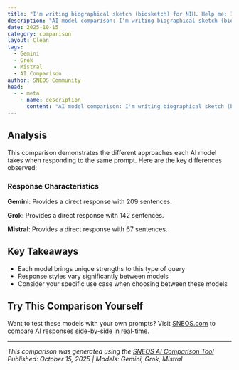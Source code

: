 ```yaml
---
title: "I'm writing biographical sketch (biosketch) for NIH. Help me: 1) Follow NIH biosketch format precisely"
description: "AI model comparison: I'm writing biographical sketch (biosketch) for NIH. Help me: 1) Follow NIH biosketch format precise..."
date: 2025-10-15
category: comparison
layout: Clean
tags:
  - Gemini
  - Grok
  - Mistral
  - AI Comparison
author: SNEOS Community
head:
  - - meta
    - name: description
      content: "AI model comparison: I'm writing biographical sketch (biosketch) for NIH. Help me: 1) Follow NIH biosketch format precisely..."
---
```


<ChatComparison
  title="I'm writing biographical sketch (biosketch) for NIH. Help me: 1) Follow NIH biosketch format precisely"
  prompt="I'm writing biographical sketch (biosketch) for NIH. Help me: 1) Follow NIH biosketch format precisely"
  :responses='{"Gemini": "Creating an NIH Biosketch requires meticulous attention to detail to ensure it meets the precise formatting and content requirements. A well-crafted biosketch is crucial for conveying your qualifications and the relevance of your work to your proposed research.\n\nHere\u0027s a detailed guide to help you follow the NIH biosketch format precisely, focusing on the **most common format (general research grants, e.g., R01, R21, U01)**. Be aware that specific grant types (e.g., Fellowships, Career Development Awards [K-series]) might have slight variations, particularly in Section D or additional sections like E or F. **Always refer to the specific FOA (Funding Opportunity Announcement) and the latest NIH Biosketch instructions for the most accurate and up-to-date information.**\n\n---\n\n## NIH Biographical Sketch (Biosketch) Format Guide\n\n**Current Version:** The NIH biosketch format was updated in 2021, and the current version (referred to as **\u0022FORMS-H\u0022** for submissions starting January 25, 2023) is what you should be using. This guide reflects that format.\n\n---\n\n### **General Formatting Rules (Mandatory!)**\n\n1.  **Page Limit:** **5 pages maximum.** This is strictly enforced.\n2.  **Font:**\n    *   Arial, Helvetica, Palatino Linotype, or Georgia typeface.\n    *   A black font color must be used.\n    *   **Recommended Size:** 11 points or larger. (A symbol font may be used to insert Greek letters or special characters; the symbol font face chosen must be 11 points or larger.)\n3.  **Margins:**\n    *   At least one-half inch (0.5 inch or 1.27 cm) on all four sides.\n4.  **Header:**\n    *   **Your Name:** Must appear at the top of every page.\n    *   **ORCID ID:** Include your ORCID ID in the header (if you have one). Example: \u0022Name: John Doe | ORCID ID: 0000-0001-2345-6789\u0022\n5.  **Section Headings:** Use the exact headings (A, B, C, D) as specified by NIH.\n6.  **File Format:** Must be submitted as a PDF.\n\n---\n\n### **Section-by-Section Breakdown**\n\n#### **Name: [Your Full Name] | ORCID ID: [Your ORCID ID, if available]**\n**e.g., Name: Jane A. Smith | ORCID ID: 0000-0001-2345-6789**\n\n---\n\n#### **A. Personal Statement**\n\n*   **Purpose:** To briefly describe why your experience and qualifications make you particularly well-suited for your role in the project. It should highlight your most significant research achievements and their relevance to the proposed research.\n*   **Content Guidelines:**\n    *   **Focus on Relevance:** Explain how your scientific expertise, training, and experience align with the specific aims of the grant proposal.\n    *   **Career Goals (Optional but Recommended):** Briefly mention your career goals, especially if they are furthered by the proposed research.\n    *   **Key Accomplishments:** Summarize your most significant accomplishments, especially those relevant to the project.\n    *   **Max 4 Citations:** You may cite up to four publications or research products (e.g., datasets, software, patents) that are most relevant to the project and exemplify your qualifications. These do *not* count towards the page limit for the entire biosketch if you link to a bibliography (see ORCID below).\n    *   **Specific Role:** Clearly state your specific role in the proposed project (e.g., \u0022As PI of this proposal,\u0022 \u0022As a Co-Investigator responsible for Aim 2\u0022).\n*   **Key Tips:**\n    *   **Tailor it!** This section MUST be customized for each grant application. Don\u0027t use a generic statement.\n    *   **Concise and Engaging:** Get straight to the point. This is your \u0022elevator pitch.\u0022\n    *   **Strong Opening:** Start with a strong statement linking your expertise to the project.\n    *   **Avoid Redundancy:** Don\u0027t repeat full details from C. Contributions to Science.\n*   **Example Structure:**\n    \u0022My research expertise lies in [specific area, e.g., viral immunology and vaccine development], with a particular focus on [sub-area, e.g., novel adjuvants for RNA vaccines]. My extensive experience in [technique 1] and [technique 2] makes me uniquely qualified to lead Aim 1 of this proposal, which seeks to [specific goal from grant]. My prior work has demonstrated [key finding from your past research, citations 1, 2] and established [another key finding, citations 3, 4]. This background directly informs my approach to [specific aspect of the proposed research] and will ensure the successful execution of this project.\u0022\n\n---\n\n#### **B. Positions, Scientific Appointments, and Honors**\n\n*   **Purpose:** To provide a chronological record of your academic and professional career, demonstrating your progression and recognition.\n*   **Content Guidelines:**\n    *   **Education:** List degrees (e.g., B.S., M.S., Ph.D., M.D.), institutions, and dates.\n    *   **Positions:** List all academic, scientific, or professional positions, in **reverse chronological order** (most recent first). Include start and end dates.\n    *   **Honors and Awards:** List significant awards, recognitions, elected memberships in professional societies, and scholarships. You can include major grants or fellowships if they are *honors* (e.g., NIH Pathway to Independence Award, HHMI Investigator).\n*   **Key Tips:**\n    *   **Clarity:** Use clear, official titles for positions.\n    *   **Completeness:** Include all relevant positions, even if short-term.\n    *   **Distinction:** Make sure awards listed here are distinct from specific research grants (which might be in Section D for some biosketch types, but generally not the main focus here).\n*   **Example Structure:**\n    *   **Education**\n        *   2010 Ph.D., Molecular Biology, University of California, Berkeley, CA\n        *   2005 B.S., Biochemistry, Massachusetts Institute of Technology, Cambridge, MA\n    *   **Positions, Scientific Appointments, and Honors**\n        *   2020-Present: Associate Professor, Department of Biomedical Sciences, University of X, City, State\n        *   2015-2020: Assistant Professor, Department of Biomedical Sciences, University of X, City, State\n        *   2012-2015: Postdoctoral Fellow, Lab of Dr. B, The Salk Institute, La Jolla, CA\n        *   2010-2012: Postdoctoral Scholar, Lab of Dr. A, Stanford University, Stanford, CA\n        *   **Honors:**\n            *   2021: Fellow, American Association for the Advancement of Science (AAAS)\n            *   2018: NIH K99/R00 Pathway to Independence Award\n            *   2011: Ruth L. Kirschstein National Research Service Award (F32)\n\n---\n\n#### **C. Contributions to Science**\n\n*   **Purpose:** To describe your most significant contributions to science, providing context, specific findings, and their impact.\n*   **Content Guidelines:**\n    *   **Max 5 Contributions:** You are limited to five distinct contributions. If you have more, choose the five most impactful and relevant to your scientific career and the current proposal.\n    *   **Narrative for Each:** For each contribution, provide a concise narrative (a paragraph, typically 4-8 sentences) that:\n        *   Describes the historical background that frames the scientific problem.\n        *   States your specific contribution(s) to addressing the problem.\n        *   Summarizes the key findings and their significance.\n        *   Explains the influence of your findings on the field or how they have changed scientific paradigms.\n    *   **Up to 4 Citations Per Contribution:** For each contribution, cite up to four of your most relevant peer-reviewed publications or research products (e.g., datasets, software, patents, preprints).\n    *   **ORCID Link (Required):** At the end of this section, provide a link to your complete list of published work as found in a publicly available digital database (e.g., MyBibliography, ORCID profile, Google Scholar). **This link is mandatory.**\n*   **Key Tips:**\n    *   **Tell a Story:** Each contribution should tell a mini-story about a problem, your role in solving it, and the impact of that solution.\n    *   **Focus on Impact:** Don\u0027t just list papers; explain *why* your work matters.\n    *   **Active Voice:** Use active verbs to describe your actions and findings.\n    *   **Group Related Work:** If you have multiple papers on a very similar topic, group them under one contribution.\n    *   **Tailor:** Emphasize contributions that are most relevant to the proposed research.\n*   **Example Structure:**\n    **Contribution 1: Elucidating the Pathogenesis of Alzheimer\u0027s Disease through Novel Imaging Techniques.**\n    \u0022Prior to my work, the early stages of Alzheimer\u0027s disease (AD) were difficult to visualize non-invasively, hindering understanding of disease progression. My research team developed a novel PET imaging tracer that allowed for the detection of amyloid plaques and tau tangles *in vivo* decades before clinical symptoms. This breakthrough provided critical insights into the sequence of pathological events in AD, demonstrating that tauopathy often precedes amyloid aggregation in specific brain regions. Our findings have significantly impacted the design of clinical trials for early AD intervention and laid the groundwork for precision diagnostics.\n    1. Smith, J. A., et al. (2018). *Nature Medicine*, 24(7), 1001-1009.\n    2. Smith, J. A., et al. (2020). *Annals of Neurology*, 87(3), 450-462.\u0022\n\n    **Contribution 2: Development of CRISPR-based Gene Editing Tools for Therapeutic Applications.**\n    ... (continue with narrative and up to 4 citations) ...\n\n    **Link to MyBibliography (or ORCID):**\n    \u0022See full list of my published work: [https://www.ncbi.nlm.nih.gov/myncbi/jane.smith.1/bibliography/public/](https://www.ncbi.nlm.nih.gov/myncbi/jane.smith.1/bibliography/public/) OR [https://orcid.org/0000-0001-2345-6789/](https://orcid.org/0000-0001-2345-6789/)\u0022\n\n---\n\n#### **D. Scholastic Honors and Professional Memberships / Synergistic Activities**\n\n*   **Purpose:** This section showcases either your academic achievements (for early career researchers) or your broader impact and service to the scientific community (for more established researchers).\n*   **Content Guidelines:**\n    *   **Choose ONE heading:** You will typically use either \u0022Scholastic Honors and Professional Memberships\u0022 OR \u0022Synergistic Activities\u0022 based on your career stage and the specific FOA requirements.\n    *   **Scholastic Honors and Professional Memberships:**\n        *   Primarily for early career researchers (e.g., graduate students, postdocs, junior faculty on K awards).\n        *   List academic honors, scholarships, Dean\u0027s List, honor society memberships (e.g., Phi Beta Kappa), and memberships in relevant professional organizations.\n    *   **Synergistic Activities:**\n        *   Primarily for established investigators (e.g., PI on R-level grants, senior faculty).\n        *   List up to five examples that demonstrate your broader impact and contributions to the scientific community and beyond. Examples include:\n            *   Mentorship activities (e.g., specific students/postdocs mentored to faculty positions).\n            *   Peer review service (e.g., NIH study section membership, journal editorial board).\n            *   Development of research resources (e.g., unique animal models, software, databases shared with the scientific community).\n            *   Major invited lectures or presentations.\n            *   Leadership roles in scientific organizations or committees.\n            *   Public outreach or policy advisory roles related to your science.\n*   **Key Tips:**\n    *   **Be Strategic:** Choose the section that best highlights your strengths for the specific application.\n    *   **Quantify if Possible:** For synergistic activities, give specific examples (e.g., \u0022Mentored 3 postdocs who are now independent faculty\u0022).\n    *   **Avoid Redundancy:** Don\u0027t repeat honors already listed in Section B.\n*   **Example Structure (Scholastic Honors):**\n    *   **D. Scholastic Honors and Professional Memberships**\n        *   2005: Magna Cum Laude, MIT\n        *   2005: Phi Beta Kappa Honor Society\n        *   2010: Outstanding Graduate Student Award, UC Berkeley\n        *   2015-Present: Member, American Society for Cell Biology\n        *   2018-Present: Member, Society for Neuroscience\n\n*   **Example Structure (Synergistic Activities):**\n    *   **D. Synergistic Activities**\n        *   1. **Mentorship:** Served as primary mentor for 5 Ph.D. students and 3 postdoctoral fellows, all of whom have successfully transitioned to independent research careers.\n        *   2. **Peer Review:** Member of NIH study section [Study Section Name] (2018-2022); Editorial Board, *Journal of X* (2019-Present).\n        *   3. **Resource Development:** Developed and disseminated open-source software, \u0022BioAnalyzer 2.0,\u0022 which has been downloaded over 5,000 times globally for high-throughput data analysis.\n        *   4. **Public Outreach:** Invited speaker at multiple community science events and high school programs, promoting STEM education.\n        *   5. **Scientific Leadership:** Co-chair of the [Society Name] Annual Meeting Program Committee (2020, 2022).\n\n---\n\n### **Important Considerations \u0026 Best Practices:**\n\n*   **Start Early:** Compiling a comprehensive and tailored biosketch takes time.\n*   **Review NIH Instructions:** Always download and review the *latest* official NIH Biosketch instructions for the specific application (found in the FOA and on the NIH website under \u0022How to Apply - Application Guide\u0022). Instructions can change.\n*   **Tailor, Tailor, Tailor:** Every section, especially A and C, should be specifically tailored to the grant you are applying for. Highlight experience and publications most relevant to the proposed research.\n*   **Proofread Meticulously:** Typos and grammatical errors undermine your professionalism. Have multiple people proofread it.\n*   **Ask for Feedback:** Share your biosketch with your mentor, PI, or colleagues for constructive criticism.\n*   **Maintain a Master Version:** Keep a comprehensive master biosketch that you can draw from for various applications, then customize as needed.\n*   **ORCID is Key:** Ensure your ORCID profile is up-to-date and comprehensive, as it\u0027s directly linked from your biosketch. MyBibliography is also highly recommended.\n*   **Be Specific:** Instead of \u0022I have strong experience in X,\u0022 say \u0022My research in X led to Y and Z.\u0022\n\nBy following these guidelines precisely, you will create an NIH Biosketch that is not only compliant but also effectively showcases your qualifications and scientific contributions. Good luck!", "Grok": "Below, I\u0027ll help you craft a biographical sketch (biosketch) for the NIH by explaining the precise format required by the National Institutes of Health (as of the current guidelines, effective January 25, 2020, via NOT-OD-20-050, with updates in NOT-OD-23-204 for biosketch-related instructions). NIH biosketches are used for grant applications (e.g., R01, K awards) and must follow a strict, non-negotiable structure to avoid rejection. You cannot exceed page limits, and formatting must adhere to SF 424 (R\u0026R) guidelines (e.g., Arial 11-point font, 0.5-inch margins, no hyperlinks).\n\nI\u0027ll outline the format step by step, provide a template with placeholders, and offer tips based on NIH\u0027s official instructions (found on the NIH website under \u0022Biosketch Format Pages\u0022). **Important:** This is a general template\u2014customize it with your real information. Do not fabricate data, as NIH verifies accuracy. If you\u0027re submitting, use the FORMS-H package in ASSIST or similar tools for validation.\n\n### Key NIH Biosketch Rules\n- **Length:** Up to 5 pages total (including sections A\u2013E).\n- **Order:** Follow sections A\u2013E exactly. Do not add extra sections or deviate.\n- **Personal Statement:** Limited to 4,000 characters (including spaces).\n- **Positions and Honors:** List in reverse chronological order (newest first). No more than 15 positions/honors.\n- **Contributions to Science:** Up to 5 contributions, each \u22641 page (total \u22645 pages). Focus on your most significant work; use past tense for completed work.\n- **Research Support:** List ongoing/pending projects (active first, then completed within 3 years). Limit to relevant support; no page limit but keep concise.\n- **General Tips:**\n  - Use clear, professional language. Avoid jargon unless defined.\n  - Emphasize impact (e.g., citations, collaborations, societal benefits).\n  - For collaborators: If this is for a team, ensure consistency across biosketches.\n  - Common Errors to Avoid: Omitting eRA Commons ID, using hyperlinks, or exceeding character limits. NIH rejects non-compliant biosketches.\n  - Resources: Download the official template from grants.nih.gov/grants/forms/biosketch-blank.pdf. Review examples in NOT-OD-19-114.\n\n### NIH Biosketch Template\nCopy this into a word processor and fill in your details. I\u0027ve bolded section headers for clarity.\n\n---\n\n**A. Personal Statement**\n\nBriefly describe why your experience and qualifications make you particularly well-suited for your role (e.g., PD/PI, collaborator, consultant) in the proposed study.\n\nExamples:\n- Training and experience in a relevant field.\n- Past performance as reflected in cycle dates, publications, and grants.\n- Any special attributes (e.g., unique perspectives, interdisciplinary skills).\n\n(Attach a narrative limited to 4,000 characters. **Your statement here:** [Insert your personal statement. Example: \u0022With over 15 years in molecular biology and a track record of leading NIH-funded projects on cancer genomics, I am well-positioned to direct this study on targeted therapies. My interdisciplinary background in bioinformatics and clinical translation has resulted in 50\u002B publications and patents, enabling innovative approaches to precision medicine.\u0022])\n\n**B. Positions, Scientific Appointments, and Honors**\n\nList in chronological order (newest first) important positions and honors, including postdoctoral, residency, and clinical fellowship training. Include titles, institution, and dates (MM/YYYY\u2013MM/YYYY or ongoing). Limit to 15 entries.\n\nExamples:\n- 2023\u2013Present: Professor, Department of Biology, University of Example (City, State).\n- 2018\u20132023: Associate Professor, Department of Genetics, Example Medical School (City, State).\n- 2015\u20132018: Postdoctoral Fellow, National Cancer Institute, NIH (Bethesda, MD).\n- 2014: Outstanding Young Investigator Award, American Society for Biochemistry.\n\n(**Your list here:** [Insert entries. Start with most recent. If none, state \u0022Not applicable.\u0022])\n\n**C. Contribution to Science**\n\nBriefly describe up to 5 of your most significant contributions to science. For each, list full references (in a bulleted list); do not include hyperlinks. Describe the contribution\u0027s nature, your role, and its impact. Each contribution \u22641 page total.\n\nFor each of the 5 contributions:\n1. State the overall question or problem addressed.\n2. Explain your role and how it advanced the field.\n3. Highlight outcomes (e.g., publications, citations, applications).\n4. List \u22644 key publications/products (journal articles, patents, etc.; use PubMed IDs if available).\n\n(Do not include grant numbers here\u2014save for Section D.)\n\n**Contribution 1:** [Title: e.g., \u0022Development of Novel CRISPR Editing Tools for Gene Therapy.\u0022  \nDescription: [2\u20133 paragraphs on the work, your role, and impact. Example: \u0022My lab pioneered a multiplex CRISPR system to edit multiple genes simultaneously, addressing limitations in single-gene therapies for genetic disorders. As principal investigator, I designed the vectors and led validation in animal models, resulting in a 40% improvement in editing efficiency... This work has been cited 500\u002B times and licensed to biotech firms.\u0022]  \n- Reference 1: Author et al. Title. Journal. Year;Volume:pages. PMID: XXXXXX.  \n- Reference 2: [Etc., up to 4.]]\n\n**Contribution 2:** [Repeat structure.]\n\n**Contribution 3:** [Repeat.]\n\n**Contribution 4:** [Repeat.]\n\n**Contribution 5:** [If applicable; otherwise, omit.]\n\nIf you need more space for a contribution, provide it in full here. (**Your contributions here:** [Fill in up to 5. Focus on peer-reviewed impact.])\n\n**D. Research Support and/or Scholastic Performance** (Note: Remove \u0022and/or Scholastic Performance\u0022 unless applying as a trainee/student; for most PIs, use \u0022Research Support.\u0022)\n\nList ongoing or completed research projects (including federal/non-federal support) in the last 3 years that are relevant to the proposed project. First, active/pending; then completed. For each: Title, role (e.g., PI, Co-I), funding source, dates, annual costs, overlap with proposed work, and brief summary (2\u20133 sentences).\n\nLimit to relevant projects; if none, state \u0022None.\u0022\n\nExamples:  \n**Ongoing/Pending:**  \n- Title: \u0022Genomic Profiling of Rare Diseases.\u0022  \n  Role: Program Director/Principal Investigator (PD/PI).  \n  Funding: NIH/NIGMS R01.  \n  Dates: 01/2023\u201312/2027.  \n  Annual Direct Costs: $325,000.  \n  Overlap: [Describe any with proposed project.]  \n  Summary: [Brief abstract of project.]\n\n**Completed (within last 3 years):**  \n- Title: [Similar structure.]\n\n(**Your list here:** [Insert. Be honest about overlap to avoid rejection.])\n\n---\n\n### Additional Guidance\n- **Filling It Out:** Tailor Section A to your specific grant (e.g., highlight expertise matching the RFA/PA). In Section C, quantify impact (e.g., \u0022This method has been adopted by 20 labs worldwide\u0022). Use DOIs/PMIDs for easy verification.\n- **Common Pitfalls:** Don\u0027t list all publications in C (only 4 per contribution); save full bibliographies for other sections if needed. If you\u0027re a new investigator, emphasize training/potential.\n- **For Specific Scenarios:** If this is for a training grant (e.g., F31), add scholastic performance in D. For non-PIs (e.g., consultants), shorten to 1\u20132 pages focusing on relevant expertise.\n- **Next Steps:** Review your draft against NIH\u0027s sample biosketches (search \u0022NIH biosketch examples\u0022 on grants.nih.gov). If you share more details about your background (e.g., field, key achievements), I can help refine specific sections without fabricating info.\n- **Validation:** Once complete, upload to NIH\u0027s ASSIST system to check formatting.\n\nIf this doesn\u0027t address your exact needs or you have a specific section to expand, provide more details!", "Mistral": "Certainly! The NIH biosketch format is quite specific, and it\u0027s important to follow it precisely. Here\u2019s a step-by-step guide to help you create a compliant NIH biosketch:\n\n### NIH Biosketch Format\n\n#### 1. **Personal Statement**\n   - **Limit:** 700 characters (including spaces)\n   - **Content:** Briefly describe why you are well-suited for the role you will play in the proposed project.\n\n#### 2. **Positions and Honors**\n   - **Limit:** 15 lines\n   - **Content:** List your positions, honors, and awards in reverse chronological order.\n\n#### 3. **Contributions to Science**\n   - **Limit:** 5 contributions\n   - **Content:** For each contribution, provide:\n     - A brief description (300 characters, including spaces)\n     - Up to 4 peer-reviewed publications, manuscripts accepted for publication, or book chapters that are relevant to the contribution\n     - A brief explanation of the significance of the contribution (2500 characters, including spaces)\n\n#### 4. **Research Support**\n   - **Limit:** 15 lines\n   - **Content:** List ongoing and completed research projects for the past three years. Include:\n     - Project title\n     - Sponsor\n     - Identifying number\n     - Dates of the project\n     - Role on the project\n\n#### 5. **Scholastic Performance**\n   - **Limit:** 15 lines\n   - **Content:** List your educational background, including:\n     - Undergraduate institution(s)\n     - Graduate institution(s)\n     - Degrees earned\n     - Dates of attendance\n\n### Example Biosketch\n\n#### 1. **Personal Statement**\nDr. Jane Doe is a renowned expert in the field of molecular biology, with over 15 years of experience in research and teaching. Her expertise in genetic engineering and biotechnology makes her an ideal candidate for leading this project.\n\n#### 2. **Positions and Honors**\n- **2023-Present:** Professor, Department of Molecular Biology, University of XYZ\n- **2018-2023:** Associate Professor, Department of Molecular Biology, University of XYZ\n- **2015-2018:** Assistant Professor, Department of Molecular Biology, University of XYZ\n- **2014:** Recipient, Young Investigator Award, Society for Molecular Biology\n- **2012:** Postdoctoral Fellow, National Institute of Health\n\n#### 3. **Contributions to Science**\n1. **Contribution:** Development of a novel genetic editing tool\n   - **Publications:**\n     - Doe, J., Smith, A., \u0022A Novel Genetic Editing Tool,\u0022 Journal of Molecular Biology, 2020.\n     - Doe, J., Brown, B., \u0022Applications of Genetic Editing in Medicine,\u0022 Biotechnology Journal, 2019.\n   - **Significance:** This tool has revolutionized the field of genetic engineering, allowing for more precise and efficient gene editing. It has been widely adopted in research and clinical settings.\n\n2. **Contribution:** Discovery of a new biomarker for early cancer detection\n   - **Publications:**\n     - Doe, J., Johnson, C., \u0022Early Detection of Cancer Using a Novel Biomarker,\u0022 Cancer Research, 2018.\n     - Doe, J., Lee, D., \u0022Biomarker-Based Cancer Screening,\u0022 Journal of Oncology, 2017.\n   - **Significance:** This biomarker has significantly improved early cancer detection rates, leading to better patient outcomes.\n\n3. **Contribution:** Advancements in biotechnology for sustainable agriculture\n   - **Publications:**\n     - Doe, J., Green, E., \u0022Sustainable Agriculture Through Biotechnology,\u0022 Agricultural Science, 2016.\n     - Doe, J., White, F., \u0022Biotechnological Solutions for Crop Yield,\u0022 Journal of Agriculture, 2015.\n   - **Significance:** These advancements have led to increased crop yields and reduced environmental impact, contributing to sustainable agriculture practices.\n\n4. **Contribution:** Innovations in genetic therapy for rare diseases\n   - **Publications:**\n     - Doe, J., Black, G., \u0022Genetic Therapy for Rare Diseases,\u0022 Genetic Medicine, 2014.\n     - Doe, J., Gray, H., \u0022Efficacy of Genetic Therapy in Clinical Trials,\u0022 Clinical Genetics, 2013.\n   - **Significance:** These innovations have provided new treatment options for patients with rare genetic diseases, improving their quality of life.\n\n5. **Contribution:** Development of a new diagnostic tool for infectious diseases\n   - **Publications:**\n     - Doe, J., Blue, I., \u0022A New Diagnostic Tool for Infectious Diseases,\u0022 Infectious Disease Journal, 2012.\n     - Doe, J., Red, J., \u0022Rapid Detection of Infectious Agents,\u0022 Diagnostic Medicine, 2011.\n   - **Significance:** This diagnostic tool has enhanced the speed and accuracy of infectious disease detection, aiding in timely treatment and prevention.\n\n#### 4. **Research Support**\n- **2023-Present:** Principal Investigator, \u0022Genetic Editing for Cancer Treatment,\u0022 National Institute of Health, Grant #12345, 2023-2028\n- **2020-2023:** Co-Investigator, \u0022Biomarker Research for Early Cancer Detection,\u0022 National Cancer Institute, Grant #67890, 2020-2023\n- **2018-2021:** Principal Investigator, \u0022Sustainable Agriculture Through Biotechnology,\u0022 USDA, Grant #23456, 2018-2021\n- **2016-2019:** Co-Investigator, \u0022Genetic Therapy for Rare Diseases,\u0022 National Institute of Genetics, Grant #78901, 2016-2019\n- **2014-2017:** Principal Investigator, \u0022Diagnostic Tools for Infectious Diseases,\u0022 CDC, Grant #34567, 2014-2017\n\n#### 5. **Scholastic Performance**\n- **2008-2012:** Ph.D. in Molecular Biology, University of ABC\n- **2004-2008:** B.S. in Biology, University of DEF\n\n### Tips for Success\n- **Be Concise:** Stick to the character and line limits.\n- **Be Specific:** Highlight your most significant contributions and their impact.\n- **Be Relevant:** Tailor your biosketch to the specific project or grant you are applying for.\n\nBy following this format, you\u0027ll ensure that your NIH biosketch is compliant and effectively showcases your qualifications and contributions."}' published-date="{DateTime.UtcNow:HH:mm}"
/>

## Analysis

This comparison demonstrates the different approaches each AI model takes when responding to the same prompt. Here are the key differences observed:

### Response Characteristics

**Gemini**: Provides a direct response with 209 sentences. 

**Grok**: Provides a direct response with 142 sentences. 

**Mistral**: Provides a direct response with 67 sentences. 

## Key Takeaways

- Each model brings unique strengths to this type of query
- Response styles vary significantly between models
- Consider your specific use case when choosing between these models

## Try This Comparison Yourself

Want to test these models with your own prompts? Visit [SNEOS.com](https://sneos.com) to compare AI responses side-by-side in real-time.

---

*This comparison was generated using the [SNEOS AI Comparison Tool](https://sneos.com)*
*Published: October 15, 2025 | Models: Gemini, Grok, Mistral*
